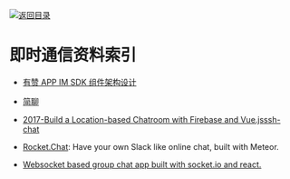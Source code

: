 [![返回目录](https://user-images.githubusercontent.com/5803001/38079637-ff0abcf0-3371-11e8-9b76-ad651620afc7.jpg)](https://github.com/wxyyxc1992/Awesome-Links)

# 即时通信资料索引

- [有赞 APP IM SDK 组件架构设计](http://tech.youzan.com/you-zan-im-sdk-ke-hu-duan-she-ji/)

- [简聊](https://github.com/jianliaoim/talk-os)

* [2017-Build a Location-based Chatroom with Firebase and Vue.js](https://parg.co/bLH)[ssh-chat](https://github.com/shazow/ssh-chat)

* [Rocket.Chat](https://github.com/RocketChat/Rocket.Chat): Have your own Slack like online chat, built with Meteor.

- [Websocket based group chat app built with socket.io and react.](https://github.com/justadudewhohacks/websocket-chat)
